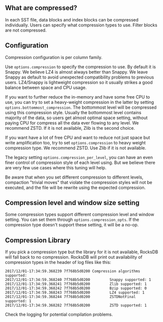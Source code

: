 ## What are compressed?
In each SST file, data blocks and index blocks can be compressed individually. Users can specify what compression types to use. Filter blocks are not compressed.

## Configuration
Compression configuration is per column family.

Use `options.compression` to specify the compression to use. By default it is Snappy. We believe LZ4 is almost always better than Snappy. We leave Snappy as default to avoid unexpected compatibility problems to previous users. LZ4/Snappy is lightweight compression so it usually strikes a good balance between space and CPU usage.

If you want to further reduce the in-memory and have some free CPU to use, you can try to set a heavy-weight compression in the latter by setting `options.bottommost_compression`. The bottommost level will be compressed using this compression style. Usually the bottommost level contains majority of the data, so users get almost optimal space setting, without paying CPU for compress all the data ever flowing to any level. We recommend ZSTD. If it is not available, Zlib is the second choice.

If you want have a lot of free CPU and want to reduce not just space but write amplification too, try to set `options.compression` to heavy weight compression type. We recommend ZSTD. Use Zlib if it is not available.

The legacy setting `options.compression_per_level`, you can have an even finer control of compression style of each level using. But we believe there are very few use cases where this tuning will help.

Be aware that when you set different compression to different levels, compaction "trivial moves" that violate the compression styles will not be executed, and the file will be rewrite using the expected compression.

## Compression level and window size setting
Some compression types support different compression level and window setting. You can set them through `options.compression_opts`. If the compression type doesn't support these setting, it will be a no-op.


## Compression Library
If you pick a compression type but the library for it is not available, RocksDB will fall back to no compression. RocksDB will print out availability of compression types in the header of log files like this:
```
2017/12/01-17:34:59.368239 7f768b5d0200 Compression algorithms supported:
2017/12/01-17:34:59.368240 7f768b5d0200         Snappy supported: 1
2017/12/01-17:34:59.368241 7f768b5d0200         Zlib supported: 1
2017/12/01-17:34:59.368242 7f768b5d0200         Bzip supported: 0
2017/12/01-17:34:59.368243 7f768b5d0200         LZ4 supported: 1
2017/12/01-17:34:59.368244 7f768b5d0200         ZSTDNotFinal supported: 1
2017/12/01-17:34:59.368282 7f768b5d0200         ZSTD supported: 1
```
Check the logging for potential compilation problems.
